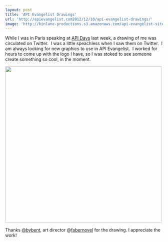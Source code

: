 ```yaml
---
layout: post
title: 'API Evangelist Drawings'
url: 'http://apievangelist.com2012/12/10/api-evangelist-drawings/'
image: 'http://kinlane-productions.s3.amazonaws.com/api-evangelist-site/blog/kin-lane-drawing.jpg'
---
```



<p>
     While I was in Paris speaking at <a title="API Days" href="http://apidays.io" target="_blank">API Days</a> last week, a drawing of me was circulated on Twitter.  I was a little speachless when I saw them on Twitter.  I am always looking for new graphics to use in API Evangelist.  I worked for hours to come up with the logo I have, so I was stoked to see someone create something so cool, in the moment.
</p>
<p>
     <img src="https://s3.amazonaws.com/kinlane-productions/api-evangelist/kin-lane-drawing.jpg"  width="500" />
</p>
<p>
     Thanks <a href="https://twitter.com/bybent" target="_blank">@bybent</a>, art director @<a href="https://twitter.com/fabernovel" target="_blank">fabernovel</a> for the drawing. I appreciate the work!
</p>

